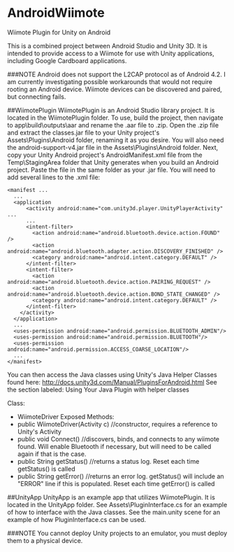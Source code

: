 # AndroidWiimote
Wiimote Plugin for Unity on Android

This is a combined project between Android Studio and Unity 3D. It is intended to provide access to a Wiimote for use with Unity applications, including Google Cardboard applications.

###NOTE
Android does not support the L2CAP protocol as of Android 4.2. I am currently investigating possible workarounds that would not require rooting an Android device. Wiimote devices can be discovered and paired, but connecting fails.

##WiimotePlugin
WiimotePlugin is an Android Studio library project. It is located in the WiimotePlugin folder.
To use, build the project, then navigate to app\build\outputs\aar and rename the .aar file to .zip. Open the .zip file and extract the classes.jar file to your Unity project's Assets\Plugins\Android folder, renaming it as you desire.
You will also need the android-support-v4.jar file in the Assets\Plugins\Android folder. Next, copy your Unity Android project's AndroidManifest.xml file from the Temp\StagingArea folder that Unity generates when you build an Android project. Paste the file in the same folder as your .jar file.
You will need to add several lines to the .xml file:

```
<manifest ...
  ...
  <application
      <activity android:name="com.unity3d.player.UnityPlayerActivity" ...
      ...
      <intent-filter>
        <action android:name="android.bluetooth.device.action.FOUND" />
        <action android:name="android.bluetooth.adapter.action.DISCOVERY_FINISHED" />
        <category android:name="android.intent.category.DEFAULT" />
      </intent-filter>
      <intent-filter>
        <action android:name="android.bluetooth.device.action.PAIRING_REQUEST" />
        <action android:name="android.bluetooth.device.action.BOND_STATE_CHANGED" />
        <category android:name="android.intent.category.DEFAULT" />
      </intent-filter>
    </activity>
  </application>
  ...
  <uses-permission android:name="android.permission.BLUETOOTH_ADMIN"/>
  <uses-permission android:name="android.permission.BLUETOOTH"/>
  <uses-permission android:name="android.permission.ACCESS_COARSE_LOCATION"/>
  ...
</manifest>
```

You can then access the Java classes using Unity's Java Helper Classes found here: http://docs.unity3d.com/Manual/PluginsForAndroid.html
See the section labeled: Using Your Java Plugin with helper classes

Class:
- WiimoteDriver
Exposed Methods: 
- public WiimoteDriver(Activity c) //constructor, requires a reference to Unity's Activity
- public void Connect() //discovers, binds, and connects to any wiimote found. Will enable Bluetooth if necessary, but will need to be called again if that is the case.
- public String getStatus() //returns a status log. Reset each time getStatus() is called
- public String getError() //returns an error log. getStatus() will include an "ERROR" line if this is populated. Reset each time getError() is called

##UnityApp
UnityApp is an example app that utilizes WiimotePlugin. It is located in the UnityApp folder.
See Assets\PluginInterface.cs for an example of how to interface with the Java classes.
See the main.unity scene for an example of how PluginInterface.cs can be used.

###NOTE
You cannot deploy Unity projects to an emulator, you must deploy them to a physical device.